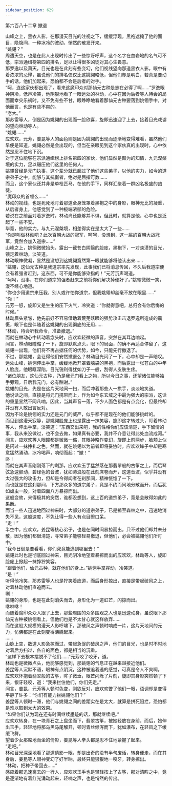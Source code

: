 ```yaml
---
sidebar_position: 629
---
```

 第六百八十二章 撤退


山峰之上，黑衣人影，在那漫天目光的注视之下，缓缓浮现，黑袍遮掩了他的面目，隐隐间，一种冰冷的波动，悄然的散发开来。  
“姚翎？”  
周遭天空，也是在此人出现时传出了一些惊讶呼声，这个名字在血岩地的名气可不低，宗派通缉榜第四的排名，足以让得很多凶徒对其心生畏意。  
那罗逸以及萧天，目光也是在此刻有些变幻，他们视线望向那道黑衣人影，眼中有着浓浓的忌惮，虽说他们的排名仅仅比这姚翎略低，但他们却是明白，若真是要动手的话，他们加起来，恐怕都不会是后者的对手。  
“呵，连这家伙都出现了，看来这魔印众对那仙元古种是志在必得了啊……”罗逸眼神阴冷，低声冷笑，他阴狠地看了一眼远处的林动，心中在因为后者等人待会的局面而幸灾乐祸时，又不免有些不甘，眼睁睁地看着那仙元古种要落到姚翎手中，对他而言，也是有些不爽的。  
“老大。”  
那苏雷等人，倒是因为姚翎的出现而一脸欣喜，旋即迅速迎了上去，接着目光戏谑的望向林动等人。  
“姚翎……”  
应欢欢，元芳，姜昆等人的面色则是因为姚翎的出现而逐渐地变得难看，虽然他们早便是知道，姚翎必然是会出现的，但当在亲眼见到这个家伙真的出现时，心中依然是忍不住地下沉。  
对于这位能够在宗派通缉榜上排名第四的家伙，他们显然是颇为的知情，九元涅槃境的实力，足以碾压他们这里的任何人。  
姚翎曾经是元门执事，这个辈分就已超过了他们这些弟子，以他的实力，如今的道宗弟子之中，能够与其抗衡者，绝对是屈指可数……  
而且，这个家伙还并非是单枪匹马，在他的手下，同样汇聚着一群凶名极盛的凶徒。  
“魔印众的首领么……”  
林动的视线，也是死死地盯着那道全身笼罩着黑袍之中的身影，眼神无比的凝重，从后者身上，他感觉到了一种极端浓郁的危险。  
若说在之前面对着罗逸时，林动尚还能够并不惧，但此时，就算是他，心中也是泛起了一些不安。  
毕竟，他的实力，与九元涅槃境，相差得实在是太大了一些……  
“你是叫做林动吧？此次百朝大战的冠军，呵呵，没想到，这一届的百朝大战冠军，竟然会加入道宗……”  
山峰之上，姚翎微微抬头，露出一截苍白阴翳的脸庞，黑袍下，一对淡漠的目光，锁定着林动，淡笑道。  
林动眼神微凝，显然是没想到这姚翎竟然第一眼就能够将他认出来……  
“姚翎，这仙元古种是我道宗率先发现，此事我们已将消息传回，不久后我道宗便会有着强者赶到，这东西，可不是你能够染指的！”元芳沉声喝道。  
“呵呵，没事，在你们道宗的强者赶来之前将你们解决掉便好了。”姚翎微微一笑，漫不经心地道。  
“你也少用道宗来压我，别人或许怕你道宗，但我姚翎却丝毫不放在眼里……”  
“你！”  
元芳一怒，旋即又是生生的压下火气，冷笑道：“你就得意吧，总归会有你后悔的时候。”  
林动眉头紧皱，他先前好不容易借助着荒芜妖眼的强势攻击击退罗逸所造成的震慑，眼下也是伴随着这姚翎的出现彻底的无用……  
“林动，待会听我命令，准备撤退。”  
而就在林动心中转动着念头时，应欢欢轻微的声音，突然在其耳边响起。  
闻言，林动眼瞳缩了一下，旋即默默点头，眼下的局面，的确不再适合停留了，这姚翎一出现，他们将不再占据任何的优势，如今，只能先行撤退了。  
不过，那姚翎，会让得他们安然撤退么？林动目光闪了一下，心中却是一声暗叹。  
远处山峰，姚翎伸出手掌，缓缓地掀开罩着脑袋的黑袍，而后露出一张苍白的中年人脸庞，他眼眶深陷，目光锐利得犹如刀子一般，刮得人皮肤生疼。  
“诸位朋友，这仙元古种，乃是我元门看上之物，所以今日之事，还望诸位能够袖手旁观，日后我元门，必有酬谢。”  
姚翎的目光，先是在这片天地间一扫，而后冲着那些人一拱手，淡淡地笑道。  
他说话之间，直接是将元门携带而上，作为如今东玄域之中最为强大的宗派，这话的重量显然不同凡响，因此，当其声音一落，不少人面色都是有点变化，但最终却并没有人敢出言反对。  
因为不论是姚翎的实力还是元门的威严，似乎都不是现在的他们能够挑衅的。  
而见到这漫天寂静，那姚翎脸庞上也是露出一抹笑容，旋即这才转过头，盯着林动等人，伸出手掌，淡笑道：“东西交出来吧，我的性格你们应该清楚，手下留情的事，我从来没做过，也不会去做，如果真有必要，我并不介意让得此处血流成河。”  
闻言，应欢欢等人眼瞳都是微微一缩，其眼神略作变幻，旋即上前两步，脸颊上似是闪过一抹挣扎之色，然而，就在姚翎以为前者即将妥协时，应欢欢眸子中却是寒意猛然涌动，冰冷喝声，响彻而起：“撤！”  
咚！  
而就在其声音刚刚落下的刹那，应欢欢玉手猛然落在那翡翠般的古筝之上，而后琴弦急速颤动，碧绿色的音波，犹如涛浪般在此刻席卷而开，这道音波，似乎并没有太过强大的攻击力，但却是令得闻者在刹那间，精神恍惚了一下。  
而也就是在这刹那间，下方那众多的道宗弟子，竟是不约而同地分散而开，而后犹如蝗虫一般，对着四面八方暴掠而出。  
这般变故，来得极其的突然，谁都没想到，这上百的道宗弟子，竟是会散得如此的果断。  
而当一些人迅速地回过神来时，大部分的道宗弟子，已是掠至森林之中，迅速地消失不见，这般速度，不免让得一些人有点目瞪口呆。  
“走！”  
半空中，应欢欢，姜昆等核心弟子，也是在同时间暴掠而出，只不过他们却并未分散，因为他们都很清楚，寻常弟子能够轻易撤退，但他们，必会被姚翎他们所盯中。  
“我今日倒是要看看，你们究竟能逃到哪里去！”  
姚翎此时也是彻底回过神来，目光阴冷地望着暴掠而出的应欢欢，林动等人，旋即脸庞上掀起一抹狰狞笑容。  
“跟着他们，仙元古种，就在他们的身上。”姚翎手掌挥动，冷笑道。  
“是！”  
听得他冷笑，那苏雷等人也是狞笑着应道，而后身形掠出，直接是带起破风之上，对着林动他们直追而去。  
唰！  
姚翎的身形，也是在此刻消失而去，身形化为一道虹芒，闪掠而出。  
咻咻咻！  
而随着魔印众众人跟了上去，那些周围的众多围观之人也是迅速动身，虽说眼下那仙元古种被姚翎看上，但他们也是不太甘心就这样放弃……  
而在这般大规模的漫天人影呼啸下，那破风之声顿时响成一片，这片天地间的元力，仿佛都是在此刻变得沸腾起来。  
……  
山脉上空，数道人影急掠而过，带起急促的破风之声，他们的目光，也是时不时地对着后方扫过，各自的面色，都是相当的沉重。  
“这样下去根本摆脱不了他们……”元芳咬了咬牙，道。  
林动也是微微点头，他能够感觉到，那姚翎的气息正在越来越接近他们。  
姜昆等人沉默不语，眼神有点阴沉，这种被追着逃的感觉，可真是令人不爽啊。  
应欢欢怀抱着翡翠般的古筝，眸子微垂，眼芒闪烁了片刻，旋即其身影突然顿了下来，银牙轻咬，道：“我来拦住他们，你们先走。”  
闻言，姜昆，元芳等人顿时色变，刚欲反对，应欢欢瞥了他们一眼，语调却是变得平静了许多：“你们有能力拦姚翎他们？”  
姜昆等人顿时一滞，他们与姚翎之间的差距实在是太大，就算是拼死阻拦，恐怕都是难以取到太大的效果。  
“如果你们认为现在还有时间继续墨迹的话，那就继续吧。”  
应欢欢转身，在一块青石之上盘坐而下，翡翠古筝，被她轻放在身前，而后，她伸出玉手，轻轻地将那乌黑马尾解开，顿时青丝倾泻而下，犹如瀑布，在轻风之下缓缓飞舞。  
望着少女那席地而坐的倩影，姜昆等人拳头都是忍不住地紧握了起来。  
“走吧。”  
林动目光深深地看了那道倩影一眼，却是出奇的没有半句废话，转身便走，而在其身后，姜昆等人眼神变幻了好半晌，最终只能狠狠地一咬牙，转身掠出。  
“林动，把种子带回去……”  
感应着那迅速离去的一行人，应欢欢玉手也是轻轻按上了古筝，那对清眸之中，竟是逐渐地有着红光涌动起来，轻喃之声，也是悄然的传出。  
  
  
